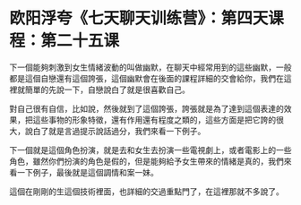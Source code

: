 # 欧阳浮夸《七天聊天训练营》：第四天课程：第二十五课

下一個能夠刺激到女生情緒波動的叫做幽默，在聊天中經常用到的這些幽默，一般都是這個自戀還有這個誇張，這個幽默會在後面的課程詳細的交會給你，我們在這裡就簡單的先說一下，自戀說白了就是很喜歡自己。

對自己很有自信，比如說，然後就到了這個誇張，誇張就是為了達到這個表達的效果，把這些事物的形象特徵，還有作用還有程度之類的，這些方面是把它誇的很大，說白了就是言過提示說話過分，我們來看一下例子。

下一個就是這個角色扮演，就是去和女生去扮演一些電視劇上，或者電影上的一些角色，雖然你們扮演的角色是假的，但是能夠給予女生帶來的情緒是真的，我們來看一下例子，最後就是這個調情和案一妹。

這個在剛剛的生這個技術裡面，也詳細的交過重點門了，在這裡那就不多說了。